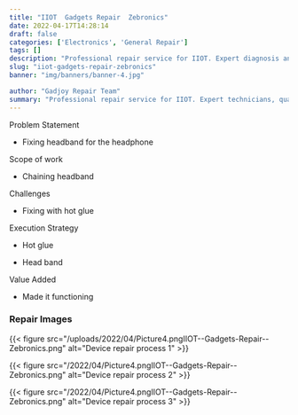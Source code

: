 ```yaml
---
title: "IIOT  Gadgets Repair  Zebronics"
date: 2022-04-17T14:28:14
draft: false
categories: ['Electronics', 'General Repair']
tags: []
description: "Professional repair service for IIOT. Expert diagnosis and quality repairs in Bangalore."
slug: "iiot-gadgets-repair-zebronics"
banner: "img/banners/banner-4.jpg"

author: "Gadjoy Repair Team"
summary: "Professional repair service for IIOT. Expert technicians, quality parts, warranty included."
---
```


Problem Statement 

- Fixing headband for the headphone

Scope of work 

- Chaining headband

Challenges 

- Fixing with hot glue

Execution Strategy 

- Hot glue 

- Head band

Value Added 

- Made it functioning

### Repair Images

{{< figure src="/uploads/2022/04/Picture4.pngIIOT--Gadgets-Repair--Zebronics.png" alt="Device repair process 1" >}}

{{< figure src="/2022/04/Picture4.pngIIOT--Gadgets-Repair--Zebronics.png" alt="Device repair process 2" >}}

{{< figure src="/2022/04/Picture4.pngIIOT--Gadgets-Repair--Zebronics.png" alt="Device repair process 3" >}}

